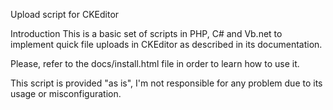 Upload script for CKEditor

Introduction
This is a basic set of scripts in PHP, C# and Vb.net to implement quick file uploads in CKEditor as described in its documentation.

Please, refer to the docs/install.html file in order to learn how to use it.

This script is provided "as is", I'm not responsible for any problem due to its usage or misconfiguration.

